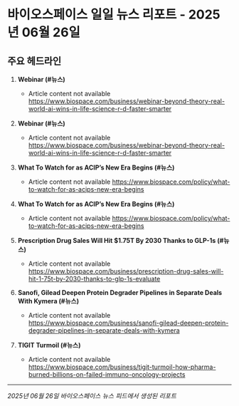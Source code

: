 # 바이오스페이스 일일 뉴스 리포트 - 2025년 06월 26일


## 주요 헤드라인

1. **Webinar (#뉴스)**
   - Article content not available
   <https://www.biospace.com/business/webinar-beyond-theory-real-world-ai-wins-in-life-science-r-d-faster-smarter>

2. **Webinar (#뉴스)**
   - Article content not available
   <https://www.biospace.com/business/webinar-beyond-theory-real-world-ai-wins-in-life-science-r-d-faster-smarter>

3. **What To Watch for as ACIP’s New Era Begins (#뉴스)**
   - Article content not available
   <https://www.biospace.com/policy/what-to-watch-for-as-acips-new-era-begins>

4. **What To Watch for as ACIP’s New Era Begins (#뉴스)**
   - Article content not available
   <https://www.biospace.com/policy/what-to-watch-for-as-acips-new-era-begins>

5. **Prescription Drug Sales Will Hit $1.75T By 2030 Thanks to GLP-1s (#뉴스)**
   - Article content not available
   <https://www.biospace.com/business/prescription-drug-sales-will-hit-1-75t-by-2030-thanks-to-glp-1s-evaluate>

6. **Sanofi, Gilead Deepen Protein Degrader Pipelines in Separate Deals With Kymera (#뉴스)**
   - Article content not available
   <https://www.biospace.com/business/sanofi-gilead-deepen-protein-degrader-pipelines-in-separate-deals-with-kymera>

7. **TIGIT Turmoil (#뉴스)**
   - Article content not available
   <https://www.biospace.com/business/tigit-turmoil-how-pharma-burned-billions-on-failed-immuno-oncology-projects>


---
*2025년 06월 26일 바이오스페이스 뉴스 피드에서 생성된 리포트*